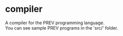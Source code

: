 # compiler

A compiler for the PREV programming language. <br />
You can see sample PREV programs in the 'src/' folder.
